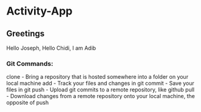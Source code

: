 # Activity-App

## Greetings
Hello Joseph,
Hello Chidi,
I am Adib

### Git Commands:
clone - Bring a repository that is hosted somewhere into a folder on your local machine
add - Track your files and changes in git
commit - Save your files in git
push - Upload git commits to a remote repository, like github
pull - Download changes from a remote repository onto your local machine, the opposite of push
